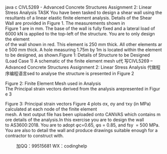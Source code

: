java c
CIVL5269 - Advanced Concrete Structures 
Assignment 2: Linear Stress Analysis
TASK You have been tasked to design a shear wall using the resultants of a linear elastic finite element analysis. Details of the Shear Wall are provided in Figure 1. The measurements shown in Figure 1 are in mm. The base of the wall is fully fixed and a lateral load of 6000 kN is applied to the top-left of the structure. You are to only design the element of the wall shown in red. This element is 250 mm thick. All other elements are 500 mm thick. A hole measuring 1.75m by 1m is located within the element to be designed, as shown.Figure 1: Details of Structure to be Designed (Load Case 1)
A schematic of the finite element mesh u代 写CIVL5269 – Advanced Concrete Structures Assignment 2: Linear Stress Analysis
代做程序编程语言sed to analyse the structure is presented in Figure 2

Figure 2: Finite Element Mesh used in Analysis
The Principal strain vectors derived from the analysis arepresented in Figure 3

Figure 3: Principal strain vectors 
Figure 4 plots σx, σy and τxy (in MPa) calculated at each node of the finite element mesh. A text output file has been uploaded onto CANVAS which contains more details of the analysis.In this exercise you are to design the wall to AS3600:2018. You are to adopt φc=0.65, φs = 0.85, and fsy  = 500 MPa. You are also to detail the wall and produce drawings suitable enough for a contractor to construct with.











         
加QQ：99515681  WX：codinghelp
